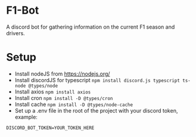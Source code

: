 # F1-Bot
A discord bot for gathering information on the current F1 season and drivers.

# Setup

* Install nodeJS from https://nodejs.org/
* Install discordJS for typescript `npm install discord.js typescript ts-node @types/node`
* Install axios `npm install axios`
* Install cron `npm install -D @types/cron`
* Install cache `npm install -D @types/node-cache`
* Set up a .env file in the root of the project with your discord token, example:
```
DISCORD_BOT_TOKEN=YOUR_TOKEN_HERE
```
